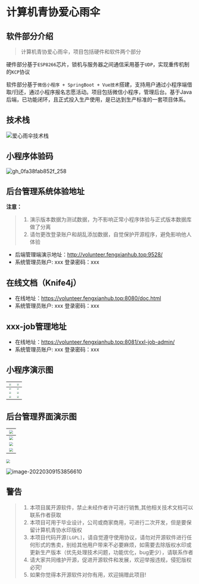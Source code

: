 # 计算机青协爱心雨伞

## 软件部分介绍

>计算机青协爱心雨伞，项目包括硬件和软件两个部分

硬件部分基于`ESP8266`芯片，锁机与服务器之间通信采用基于`UDP`，实现重传机制的`KCP`协议

软件部分基于`微信小程序 + SpringBoot + Vue技术`搭建，支持用户通过小程序端借取/归还，通过小程序报名志愿活动。项目包括微信小程序，管理后台。基于Java后端，已功能闭环，且正式投入生产使用，是已达到生产标准的一套项目体系。

## 技术栈

![爱心雨伞技术栈](https://gitee.com/fengxian_duck/resources/raw/master/202203091444446.png)

##  小程序体验码

![gh_0fa38fab852f_258 ](https://gitee.com/fengxian_duck/resources/raw/master/202203091446892.jpg)



## 后台管理系统体验地址

**注意：**

>1. 演示版本数据为测试数据，为不影响正常小程序体验与正式版本数据库做了分离
>2. 请勿更改登录账户和胡乱添加数据，自觉保护开源程序，避免影响他人体验

- 后端管理端演示地址：http://volunteer.fengxianhub.top:9528/
- 系统管理员账户: xxx  登录密码：xxx

## 在线文档（Knife4j）

- 在线地址：https://volunteer.fengxianhub.top:8080/doc.html
- 系统管理员账户: xxx  登录密码：xxx

## xxx-job管理地址

- 在线地址：https://volunteer.fengxianhub.top:8081/xxl-job-admin/
- 系统管理员账户: xxx  登录密码：xxx

## 小程序演示图

| <img src="https://www.volunteer.fengxianhub.top/miniProgram/1.0.0/1.0.0%E4%B8%8A%E7%BA%BF%E7%89%88/Screenshot_20220309_150634.jpg" style="zoom:30%;"></img> | <img src="https://www.volunteer.fengxianhub.top/miniProgram/1.0.0/1.0.0%E4%B8%8A%E7%BA%BF%E7%89%88/Screenshot_20220309_150832.jpg" style="zoom:30%;"></img> |
| :----------------------------------------------------------: | :----------------------------------------------------------: |
| <img src="https://www.volunteer.fengxianhub.top/miniProgram/1.0.0/1.0.0%E4%B8%8A%E7%BA%BF%E7%89%88/Screenshot_20220309_150637.jpg" style="zoom:30%;"></img> | <img src="https://www.volunteer.fengxianhub.top/miniProgram/1.0.0/1.0.0%E4%B8%8A%E7%BA%BF%E7%89%88/Screenshot_20220309_150640.jpg" style="zoom:30%;"></img> |
| <img src="https://www.volunteer.fengxianhub.top/miniProgram/1.0.0/1.0.0%E4%B8%8A%E7%BA%BF%E7%89%88/Screenshot_20220309_150652.jpg" style="zoom:30%;"></img> | <img src="https://www.volunteer.fengxianhub.top/miniProgram/1.0.0/1.0.0%E4%B8%8A%E7%BA%BF%E7%89%88/Screenshot_20220309_150700.jpg" style="zoom:30%;"></img> |
| <img src="https://www.volunteer.fengxianhub.top/miniProgram/1.0.0/1.0.0%E4%B8%8A%E7%BA%BF%E7%89%88/Screenshot_20220309_150704.jpg" style="zoom:30%;"></img> | <img src="https://www.volunteer.fengxianhub.top/miniProgram/1.0.0/1.0.0%E4%B8%8A%E7%BA%BF%E7%89%88/Screenshot_20220309_150708.jpg" style="zoom:30%;"></img> |

## 后台管理界面演示图

| <img src="https://gitee.com/fengxian_duck/resources/raw/master/202203091533745.png" style="zoom:60%;"></img> |
| :----------------------------------------------------------: |
| <img src="https://gitee.com/fengxian_duck/resources/raw/master/202203091535915.png" style="zoom:60%;"></img> |
| <img src="https://gitee.com/fengxian_duck/resources/raw/master/202203091535038.png" style="zoom:60%;"></img> |
| <img src="https://gitee.com/fengxian_duck/resources/raw/master/202203091536021.png" style="zoom:60%;"></img> |

<img src="https://gitee.com/fengxian_duck/resources/raw/master/202203091538155.png" style="zoom:60%;"></img>



![image-20220309153856610](https://gitee.com/fengxian_duck/resources/raw/master/202203091538838.png)



## 警告

>1. 本项目属开源软件，禁止未经作者许可进行销售,其他相关技术文档可以联系作者获取
>2. 本项目可用于毕业设计，公司或商家商用，可进行二次开发，但是要保留计算机青协水印版权
>3. 本项目代码开源`[LGPL]`，请自觉遵守使用协议，请勿对开源软件进行任何形式的售卖，别给其他用户带来不必要麻烦，如需要去除版权水印或更新生产版本（优先处理技术问题，功能优化，bug更少），请联系作者
>4. 请大家共同维护开源，促进开源软件和发展，欢迎举报违规，侵犯版权必究!
>5. 如果你觉得本开源软件对你有用，欢迎捐赠此项目!

















